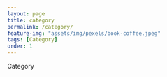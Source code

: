 ```yaml
---
layout: page
title: category
permalink: /category/
feature-img: "assets/img/pexels/book-coffee.jpeg"
tags: [Category]
order: 1
---
```


Category
